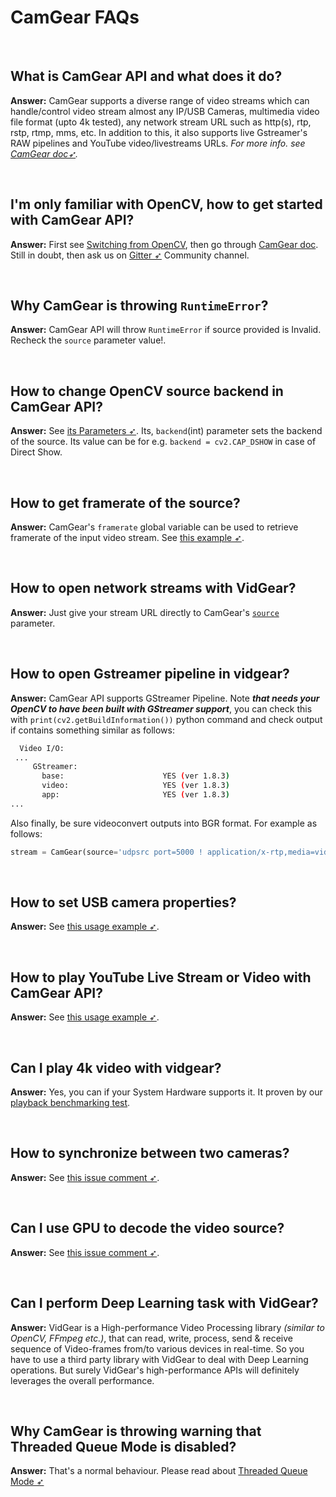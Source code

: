 <!--
===============================================
vidgear library source-code is deployed under the Apache 2.0 License:

Copyright (c) 2019-2020 Abhishek Thakur(@abhiTronix) <abhi.una12@gmail.com>

Licensed under the Apache License, Version 2.0 (the "License");
you may not use this file except in compliance with the License.
You may obtain a copy of the License at

   http://www.apache.org/licenses/LICENSE-2.0

Unless required by applicable law or agreed to in writing, software
distributed under the License is distributed on an "AS IS" BASIS,
WITHOUT WARRANTIES OR CONDITIONS OF ANY KIND, either express or implied.
See the License for the specific language governing permissions and
limitations under the License.
===============================================
-->

# CamGear FAQs

&nbsp;

## What is CamGear API and what does it do?

**Answer:** CamGear supports a diverse range of video streams which can handle/control video stream almost any IP/USB Cameras, multimedia video file format (upto 4k tested), any network stream URL such as http(s), rtp, rstp, rtmp, mms, etc. In addition to this, it also supports live Gstreamer's RAW pipelines and YouTube video/livestreams URLs. _For more info. see [CamGear doc➶](../../gears/camgear/overview/)._

&nbsp;

## I'm only familiar with OpenCV, how to get started with CamGear API?

**Answer:** First see [Switching from OpenCV](../../switch_from_cv/#switching-videocapture-apis), then go through [CamGear doc](../../gears/camgear/overview/). Still in doubt, then ask us on [Gitter ➶](https://gitter.im/vidgear/community) Community channel.

&nbsp;

## Why CamGear is throwing `RuntimeError`?

**Answer:** CamGear API will throw `RuntimeError` if source provided is Invalid. Recheck the `source` parameter value!.

&nbsp;

## How to change OpenCV source backend in CamGear API?

**Answer:** See [its Parameters ➶](../../gears/camgear/params/). Its, `backend`(int) parameter sets the backend of the source. Its value can be for e.g. `backend = cv2.CAP_DSHOW` in case of Direct Show.

&nbsp;

## How to get framerate of the source?

**Answer:** CamGear's `framerate` global variable can be used to retrieve framerate of the input video stream.  See [this example ➶](../../gears/writegear/compression/usage/#using-compression-mode-with-controlled-framerate).

&nbsp;

## How to open network streams with VidGear?

**Answer:** Just give your stream URL directly to CamGear's [`source`](../../gears/camgear/params/#source) parameter.

&nbsp;

## How to open Gstreamer pipeline in vidgear?

**Answer:** CamGear API supports GStreamer Pipeline. Note ***that needs your OpenCV to have been built with GStreamer support***, you can check this with `print(cv2.getBuildInformation())` python command and check output if contains something similar as follows:

 ```bash
   Video I/O:
  ...
      GStreamer:                   
        base:                      YES (ver 1.8.3)
        video:                     YES (ver 1.8.3)
        app:                       YES (ver 1.8.3)
 ...
 ```

Also finally, be sure videoconvert outputs into BGR format. For example as follows:

```python
stream = CamGear(source='udpsrc port=5000 ! application/x-rtp,media=video,payload=96,clock-rate=90000,encoding-name=H264, ! rtph264depay ! decodebin ! videoconvert ! video/x-raw, format=BGR ! appsink').start()
```

&nbsp;

## How to set USB camera properties?

**Answer:** See [this usage example ➶](../../gears/camgear/usage/#using-camgear-with-variable-camera-properties).

&nbsp;

## How to play YouTube Live Stream or Video with CamGear API?

**Answer:** See [this usage example ➶](../../gears/camgear/usage/#using-camgear-with-youtube-videos).

&nbsp;

## Can I play 4k video with vidgear?

**Answer:** Yes, you can if your System Hardware supports it. It proven by our [playback benchmarking test](https://github.com/abhiTronix/vidgear/blob/master/vidgear/tests/benchmark_tests/test_benchmark_playback.py).

&nbsp;

## How to synchronize between two cameras?

**Answer:** See [this issue comment ➶](https://github.com/abhiTronix/vidgear/issues/1#issuecomment-473943037).

&nbsp;

## Can I use GPU to decode the video source?

**Answer:** See [this issue comment ➶](https://github.com/abhiTronix/vidgear/issues/69#issuecomment-551112764).

&nbsp;

## Can I perform Deep Learning task with VidGear?

**Answer:** VidGear is a High-performance Video Processing library _(similar to OpenCV, FFmpeg etc.)_, that can read, write, process, send & receive sequence of Video-frames from/to various devices in real-time. So you have to use a third party library with VidGear to deal with Deep Learning operations. But surely VidGear's  high-performance APIs will definitely leverages the overall performance.

&nbsp;

## Why CamGear is throwing warning that Threaded Queue Mode is disabled?

**Answer:** That's a normal behaviour. Please read about [Threaded Queue Mode ➶](../../bonus/TQM/)

&nbsp;